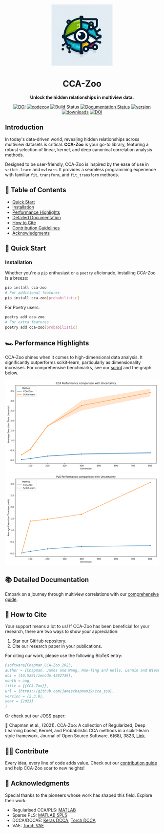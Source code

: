 <div align="center">

<img src="docs/source/cca-zoo-logo.jpg" alt="drawing" width="200"/>

# CCA-Zoo

**Unlock the hidden relationships in multiview data.**

[![DOI](https://zenodo.org/badge/DOI/10.5281/zenodo.5748062.svg)](https://doi.org/10.5281/zenodo.4382739)
[![codecov](https://codecov.io/gh/jameschapman19/cca_zoo/branch/main/graph/badge.svg?token=JHG9VUB0L8)](https://codecov.io/gh/jameschapman19/cca_zoo)
![Build Status](https://github.com/jameschapman19/cca_zoo/actions/workflows/changes.yml/badge.svg)
[![Documentation Status](https://readthedocs.org/projects/cca-zoo/badge/?version=latest)](https://cca-zoo.readthedocs.io/en/latest/?badge=latest)
[![version](https://img.shields.io/pypi/v/cca-zoo)](https://pypi.org/project/cca-zoo/)
[![downloads](https://img.shields.io/pypi/dm/cca-zoo)](https://pypi.org/project/cca-zoo/)
[![DOI](https://joss.theoj.org/papers/10.21105/joss.03823/status.svg)](https://doi.org/10.21105/joss.03823)


</div>

## Introduction

In today's data-driven world, revealing hidden relationships across multiview datasets is critical. **CCA-Zoo** is your go-to library, featuring a robust selection of linear, kernel, and deep canonical correlation analysis methods.

Designed to be user-friendly, CCA-Zoo is inspired by the ease of use in `scikit-learn` and `mvlearn`. It provides a seamless programming experience with familiar `fit`, `transform`, and `fit_transform` methods.

## 📖 Table of Contents

- [Quick Start](#-quick-start)
- [Installation](#-installation)
- [Performance Highlights](#-performance-highlights)
- [Detailed Documentation](#-detailed-documentation)
- [How to Cite](#-how-to-cite)
- [Contribution Guidelines](#-contribution-guidelines)
- [Acknowledgments](#-acknowledgments)

## 🚀 Quick Start

### Installation

Whether you're a `pip` enthusiast or a `poetry` aficionado, installing CCA-Zoo is a breeze:

```bash
pip install cca-zoo
# For additional features
pip install cca-zoo[probabilistic]
```

For Poetry users:

```bash
poetry add cca-zoo
# For extra features
poetry add cca-zoo[probabilistic]
```

## 🏎️ Performance Highlights
CCA-Zoo shines when it comes to high-dimensional data analysis. It significantly outperforms scikit-learn, particularly as dimensionality increases. For comprehensive benchmarks, see our [script](benchmark/cca_high_dimensions.py) and the graph below.

![Benchmark Plot CCA](benchmark/CCA_Speed_Benchmark.svg)
![Benchmark Plot PLS](benchmark/PLS_Speed_Benchmark.svg)

## 📚 Detailed Documentation

Embark on a journey through multiview correlations with our [comprehensive guide](https://cca-zoo.readthedocs.io/en/latest/).

## 🙏 How to Cite

Your support means a lot to us! If CCA-Zoo has been beneficial for your research, there are two ways to show your appreciation:

1. Star our GitHub repository.
2. Cite our research paper in your publications.

For citing our work, please use the following BibTeX entry:

```bibtex
@software{Chapman_CCA-Zoo_2023,
author = {Chapman, James and Wang, Hao-Ting and Wells, Lennie and Wiesner, Johannes},
doi = {10.5281/zenodo.4382739},
month = aug,
title = {{CCA-Zoo}},
url = {https://github.com/jameschapman19/cca_zoo},
version = {2.3.0},
year = {2023}
}
```

Or check out our JOSS paper:

📜 Chapman et al., (2021). CCA-Zoo: A collection of Regularized, Deep Learning based, Kernel, and Probabilistic CCA methods in a scikit-learn style framework. Journal of Open Source Software, 6(68), 3823, [Link](https://doi.org/10.21105/joss.03823).

## 👩‍💻 Contribute

Every idea, every line of code adds value. Check out our [contribution guide](https://cca-zoo.readthedocs.io/en/latest/developer_info/contribute.html) and help CCA-Zoo soar to new heights!

## 🙌 Acknowledgments

Special thanks to the pioneers whose work has shaped this field. Explore their work:

- Regularised CCA/PLS: [MATLAB](https://github.com/anaston/PLS_CCA_framework)
- Sparse PLS: [MATLAB SPLS](https://github.com/jmmonteiro/spls)
- DCCA/DCCAE: [Keras DCCA](https://github.com/VahidooX), [Torch DCCA](https://github.com/Michaelvll/DeepCCA)
- VAE: [Torch VAE](https://github.com/pytorch/examples/tree/master/vae)
